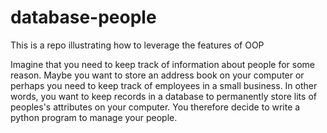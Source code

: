 # database-people
This is a repo illustrating how to leverage the features of OOP

Imagine that you need to keep track of information about people for some reason. Maybe you want to store an address book on your computer or perhaps you need to keep track of employees in a small business. In other words, you want to keep records in a database to permanently store lits of peoples's attributes on your computer.
You therefore decide to write a python program to manage your people.
